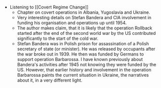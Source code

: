 - Listening to [[Covert Regime Change]]
	- Chapter on covert operations in Albania, Yugoslavia and Ukraine.
	- Very interesting details on Stefan Bandera and CIA involvement in funding his organisation and operations up until 1954.
	- The author makes claim, that it is likely that the operation Rollback started after the end of the second world war by the US contributed significantly to the start of the cold war.
	- Stefan Bandera was in Polish prison for assassination of a Polish secretary of state (or minister). He was released by occupants after the war broke out in 1939. He then was funded by Germans to support operation Barbarossa. I have known previously about Bandera's activities after 1945 not knowing they were funded by the US. However, that earlier history and involvement in the operation Barbarossa paints the current situation in Ukraine, the narratives about it, in a very different light.